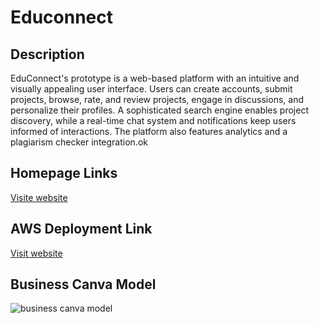 # Educonnect

## Description

EduConnect's prototype is a web-based platform with an intuitive
and visually appealing user interface. Users can create accounts,
submit projects, browse, rate, and review projects, engage in
discussions, and personalize their profiles. A sophisticated search
engine enables project discovery, while a real-time chat system
and notifications keep users informed of interactions. The
platform also features analytics and a plagiarism checker
integration.ok

## Homepage Links

[Visite website](https://ankit-dsu.github.io/SIH-PROD// "LCO")

## AWS Deployment Link

[Visit website](http://54.225.43.191// "LCO")

## Business Canva Model

![business canva model](https://github.com/Ankit-Dsu/LSM-EduConnect/assets/141424013/dc740359-1805-4ca4-b8b3-e658e38a3c9c)
